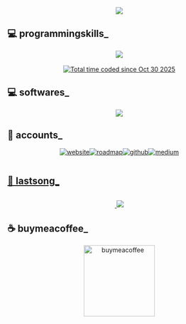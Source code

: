 <p align="center">
  <img src="https://i.imgur.com/7A5ZfPJ.gif" />
</p>
<h2>💻 programmingskills_</h2>
<p align="center">
  <a href="https://skillicons.dev">
    <img src="https://skillicons.dev/icons?i=cpp,c,cs,html,css,js,php,react,python,lua" />
  </a><br><br>
  <a href="https://wakatime.com/@3420e916-9beb-45b8-a324-7b28753a7e62"><img src="https://wakatime.com/badge/user/3420e916-9beb-45b8-a324-7b28753a7e62.svg" alt="Total time coded since Oct 30 2025" /></a>
</p>
<h2>💻 softwares_</h2>
<p align="center">
  <a href="https://skillicons.dev">
    <img src="https://skillicons.dev/icons?i=windows,apple,arch,linux,vim,vscodium,vscode,visualstudio,sketchup,figma,obsidian,ps" />
  </a>
</p>
<h2>🙈 accounts_</h2>
<p align="center">
<p align="center">
<a target="_blank" href="https://cmodern.nekoweb.org/projects" style="display: inline-block;"><img src="https://img.shields.io/badge/PORTFOLIO-000000?style=for-the-badge&logo=wwe&logoColor=white" alt="website" />
<a target="_blank" href="https://roadmap.sh/u/uijaad" style="display: inline-block;"><img src="https://img.shields.io/badge/roadmap.sh-000000?style=for-the-badge&logo=roadmapdotsh&logoColor=white" alt="roadmap" />
  <a target="_blank" href="https://github.com/uijaad" style="display: inline-block;"><img src="https://img.shields.io/badge/github-000000?style=for-the-badge&logo=github&logoColor=white" alt="github" />
<a target="_blank" href="https://medium.com/@gad183058" style="display: inline-block;"><img src="https://img.shields.io/badge/medium-000000?style=for-the-badge&logo=medium&logoColor=white" alt="medium" />

  
</p>
</p>
<h2>🎸 lastsong_</h2>
<p align="center">
  <a href="https://spotify-github-profile.kittinanx.com/api/view?uid=31bwckuvzb2ixdyjusdlz4jtub3e&redirect=true">
    <img src="https://spotify-github-profile.kittinanx.com/api/view?uid=31bwckuvzb2ixdyjusdlz4jtub3e&cover_image=true&theme=spotify-embed&show_offline=false&background_color=000000&interchange=true&profanity=true&mode=dark&bar_color=000000&bar_color_cover=false">
  </a>
</p>
<h2>☕️ buymeacoffee_</h2>
<p><p>
<p align="center">
<a href="https://buymeacoffee.com/uijaad">
<img src="https://cdn.buymeacoffee.com/buttons/v2/default-yellow.png" width="160" alt="buymeacoffee" />
</a>
</p>
</a>
</p>
</p>

